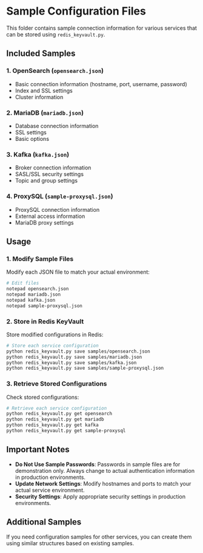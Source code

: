 # Sample Configuration Files

This folder contains sample connection information for various services that can be stored using `redis_keyvault.py`.

## Included Samples

### 1. OpenSearch (`opensearch.json`)
- Basic connection information (hostname, port, username, password)
- Index and SSL settings
- Cluster information

### 2. MariaDB (`mariadb.json`)
- Database connection information
- SSL settings
- Basic options

### 3. Kafka (`kafka.json`)
- Broker connection information
- SASL/SSL security settings
- Topic and group settings

### 4. ProxySQL (`sample-proxysql.json`)
- ProxySQL connection information
- External access information
- MariaDB proxy settings

## Usage

### 1. Modify Sample Files
Modify each JSON file to match your actual environment:

```bash
# Edit files
notepad opensearch.json
notepad mariadb.json
notepad kafka.json
notepad sample-proxysql.json
```

### 2. Store in Redis KeyVault
Store modified configurations in Redis:

```bash
# Store each service configuration
python redis_keyvault.py save samples/opensearch.json
python redis_keyvault.py save samples/mariadb.json
python redis_keyvault.py save samples/kafka.json
python redis_keyvault.py save samples/sample-proxysql.json
```

### 3. Retrieve Stored Configurations
Check stored configurations:

```bash
# Retrieve each service configuration
python redis_keyvault.py get opensearch
python redis_keyvault.py get mariadb
python redis_keyvault.py get kafka
python redis_keyvault.py get sample-proxysql
```

## Important Notes

- **Do Not Use Sample Passwords**: Passwords in sample files are for demonstration only. Always change to actual authentication information in production environments.
- **Update Network Settings**: Modify hostnames and ports to match your actual service environment.
- **Security Settings**: Apply appropriate security settings in production environments.

## Additional Samples

If you need configuration samples for other services, you can create them using similar structures based on existing samples.

